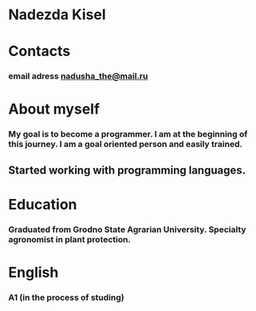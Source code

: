# Nadezda Kisel
# Contacts
### email adress nadusha_the@mail.ru
# About myself
### My goal is to become a programmer. I am at the beginning of this journey. I am a goal oriented person and easily trained.
## Started working with programming languages.
# Education
### Graduated from Grodno State Agrarian University. Specialty agronomist in plant protection.
# English
### A1 (in the process of studing)